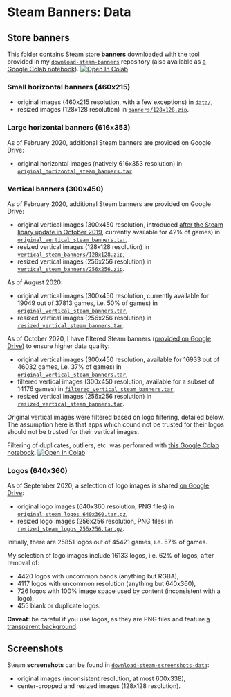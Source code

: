 # Steam Banners: Data

## Store banners

This folder contains Steam store **banners** downloaded with the tool provided in my [`download-steam-banners`](https://github.com/woctezuma/download-steam-banners) repository (also available as [a Google Colab notebook][download_steam_banners]).
[![Open In Colab][colab-badge]][download_steam_banners]

### Small horizontal banners (460x215)

-   original images (460x215 resolution, with a few exceptions) in [`data/`](data/),
-   resized images (128x128 resolution) in [`banners/128x128.zip`](https://drive.google.com/open?id=1YLhdwgnhyP-eC4gHOmTsmuiUSr0XN5XJ).

### Large horizontal banners (616x353)

As of February 2020, additional Steam banners are provided on Google Drive:
-   original horizontal images (natively 616x353 resolution) in [`original_horizontal_steam_banners.tar`](https://drive.google.com/open?id=1-0FrkH3X1Eji6bDbGNYRTo9_C4PIfqlb).

### Vertical banners (300x450)

As of February 2020, additional Steam banners are provided on Google Drive:
-   original vertical images (300x450 resolution, introduced [after the Steam libary update in October 2019](https://steamcommunity.com/games/593110/announcements/detail/1666821776739358716), currently available for 42% of games) in [`original_vertical_steam_banners.tar`](https://drive.google.com/open?id=1KZ4_eiB4TTZqIwTJOQYzgDvbVXXhEqOe),
-   resized vertical images (128x128 resolution) in [`vertical_steam_banners/128x128.zip`](https://drive.google.com/open?id=1_H3ejjM45yteTbECCk1FJ3KJNjB1995b),
-   resized vertical images (256x256 resolution) in [`vertical_steam_banners/256x256.zip`](https://drive.google.com/open?id=1_H3ejjM45yteTbECCk1FJ3KJNjB1995b).

As of August 2020:
-   original vertical images (300x450 resolution, currently available for 19049 out of 37813 games, i.e. 50% of games) in [`original_vertical_steam_banners.tar`](https://drive.google.com/file/d/1_a5GfVZYKD4oz-ctTyjSwu_pAhoBNwEm/view?usp=sharing),
-   resized vertical images (256x256 resolution) in [`resized_vertical_steam_banners.tar`](https://drive.google.com/file/d/1-4IrxRMetTjCDQI60oMg4hs7NIcMy286/view?usp=sharing).

As of October 2020, I have filtered Steam banners ([provided on Google Drive][banners-google-drive]) to ensure higher data quality:
-   original vertical images (300x450 resolution, available for 16933 out of 46032 games, i.e. 37% of games) in [`original_vertical_steam_banners.tar`][banners-original],
-   filtered vertical images (300x450 resolution, available for a subset of 14176 games) in [`filtered_vertical_steam_banners.tar`][banners-filtered],
-   resized vertical images (256x256 resolution) in [`resized_vertical_steam_banners.tar`][banners-resized].

Original vertical images were filtered based on logo filtering, detailed below.
The assumption here is that apps which cound not be trusted for their logos should not be trusted for their vertical images.

Filtering of duplicates, outliers, etc. was performed with [this Google Colab notebook][filter_steam_banners].
[![Open In Colab][colab-badge]][filter_steam_banners]

### Logos (640x360)

As of September 2020, a selection of logo images is shared [on Google Drive][logos-google-drive]:
-   original logo images (640x360 resolution, PNG files) in [`original_steam_logos_640x360.tar.gz`][logos-original],
-   resized logo images (256x256 resolution, PNG files) in [`resized_steam_logos_256x256.tar.gz`][logos-resized].

Initially, there are 25851 logos out of 45421 games, i.e. 57% of games.

My selection of logo images include 16133 logos, i.e. 62% of logos, after removal of:
-   4420 logos with uncommon bands (anything but RGBA),
-   4117 logos with uncommon resolution (anything but 640x360),
-   726 logos with 100% image space used by content (inconsistent with a logo),
-   455 blank or duplicate logos.

**Caveat**: be careful if you use logos, as they are PNG files and feature [a transparent background][transparent-images].

## Screenshots

Steam **screenshots** can be found in [`download-steam-screenshots-data`](https://github.com/woctezuma/download-steam-screenshots-data):
-   original images (inconsistent resolution, at most 600x338),
-   center-cropped and resized images (128x128 resolution).

<!-- Definitions -->

[download_steam_banners]: <https://colab.research.google.com/github/woctezuma/google-colab/blob/master/download_steam_banners.ipynb>
[filter_steam_banners]: <https://colab.research.google.com/github/woctezuma/steam-stylegan2-ada/blob/main/remove_duplicates.ipynb>

[colab-badge]: <https://colab.research.google.com/assets/colab-badge.svg>

[banners-google-drive]: <https://drive.google.com/drive/folders/1bThfr6YOwGr4EZSpv1FoqfhBfY3MfP_t?usp=sharing>
[banners-original]: <https://drive.google.com/file/d/1e57CJogNSPAfw6CZTE1Ht7PvdsqKcGTq/view?usp=sharing>
[banners-filtered]: <https://drive.google.com/file/d/1eI_Qp8DQlzQmXMtNuvbheGM1jCLPgfbr/view?usp=sharing>
[banners-resized]: <https://drive.google.com/file/d/1-7Ni-8CnfdrgB9txGLMvVL_7EUCvgtpZ/view?usp=sharing>

[logos-google-drive]: <https://drive.google.com/drive/folders/1_xVdBziq3uIRx53x_s28G7TvTcM5skA1?usp=sharing>
[logos-original]: <https://drive.google.com/file/d/1wNGQyx2rL-mPmPcF8LbbvbFmqH9Zl5RT/view?usp=sharing>
[logos-resized]: <https://drive.google.com/file/d/1wNfO2zYvn3u4DnobnE4JJDiQ_Of_Vwsb/view?usp=sharing>
[transparent-images]: <https://github.com/lucidrains/stylegan2-pytorch#bonus>
